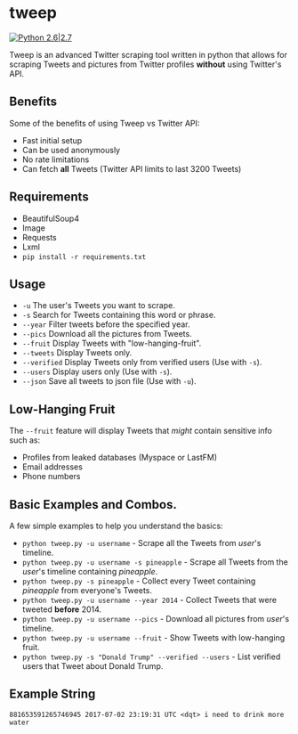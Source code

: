 # tweep
[![Python 2.6|2.7](https://img.shields.io/badge/python-2.6|2.7-yellow.svg)](https://www.python.org/)

Tweep is an advanced Twitter scraping tool written in python that allows for scraping Tweets and pictures from Twitter profiles **without** using Twitter's API.

## Benefits
Some of the benefits of using Tweep vs Twitter API:
- Fast initial setup
- Can be used anonymously
- No rate limitations
- Can fetch __all__ Tweets (Twitter API limits to last 3200 Tweets)

## Requirements
- BeautifulSoup4
- Image
- Requests
- Lxml
- `pip install -r requirements.txt`

## Usage
- `-u` The user's Tweets you want to scrape.
- `-s` Search for Tweets containing this word or phrase.
- `--year` Filter tweets before the specified year. 
- `--pics` Download all the pictures from Tweets.
- `--fruit` Display Tweets with "low-hanging-fruit".
- `--tweets` Display Tweets only.
- `--verified` Display Tweets only from verified users (Use with `-s`).
- `--users` Display users only (Use with `-s`).
- `--json` Save all tweets to json file (Use with `-u`).

## Low-Hanging Fruit
The `--fruit` feature will display Tweets that *might* contain sensitive info such as:
- Profiles from leaked databases (Myspace or LastFM)
- Email addresses
- Phone numbers

## Basic Examples and Combos.
A few simple examples to help you understand the basics:

- `python tweep.py -u username` - Scrape all the Tweets from *user*'s timeline.
- `python tweep.py -u username -s pineapple` - Scrape all Tweets from the *user*'s timeline containing _pineapple_.
- `python tweep.py -s pineapple` - Collect every Tweet containing *pineapple* from everyone's Tweets.
- `python tweep.py -u username --year 2014` - Collect Tweets that were tweeted **before** 2014.
- `python tweep.py -u username --pics` - Download all pictures from *user*'s timeline.
- `python tweep.py -u username --fruit` - Show Tweets with low-hanging fruit.
- `python tweep.py -s "Donald Trump" --verified --users` - List verified users that Tweet about Donald Trump.

## Example String
`881653591265746945 2017-07-02 23:19:31 UTC <dqt> i need to drink more water`
